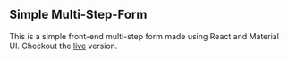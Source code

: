 ## Simple Multi-Step-Form

This is a simple front-end multi-step form made using React and Material UI.
Checkout the [live](https://multi-step-form-by-nitish.netlify.com/) version.
